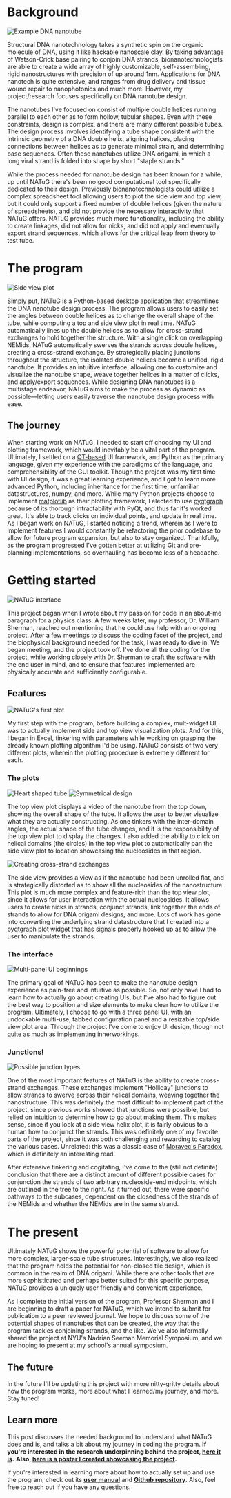 # Background

![Example DNA nanotube](example_nanotube.webp|width=19)

Structural DNA nanotechnology takes a synthetic spin on the organic molecule of DNA, using it like hackable nanoscale clay. By taking advantage of Watson-Crick base pairing to conjoin DNA strands, bionanotechnologists are able to create a wide array of highly customizable, self-assembling, rigid nanostructures with precision of up around 1nm. Applications for DNA nanotech is quite extensive, and ranges from drug delivery and tissue wound repair to nanophotonics and much more. However, my project/research focuses specifically on DNA nanotube design.

The nanotubes I've focused on consist of multiple double helices running parallel to each other as to form hollow, tubular shapes. Even with these constraints, design is complex, and there are many different possible tubes. The design process involves identifying a tube shape consistent with the intrinsic geometry of a DNA double helix, aligning helices, placing connections between helices as to generate minimal strain, and determining base sequences. Often these nanotubes utilize DNA origami, in which a long viral strand is folded into shape by short "staple strands." 

While the process needed for nanotube design has been known for a while, up until NATuG there's been no good computational tool specifically dedicated to their design. Previously bionanotechnologists could utilize a complex spreadsheet tool allowing users to plot the side view and top view, but it could only support a fixed number of double helices (given the nature of spreadsheets), and did not provide the necessary interactivity that NATuG offers. NATuG provides much more functionality, including the ability to create linkages, did not allow for nicks, and did not apply and eventually export strand sequences, which allows for the critical leap from theory to test tube.

# The program

![Side view plot](side_view_plot.webp|width=30)

Simply put, NATuG is a Python-based desktop application that streamlines the DNA nanotube design process. The program allows users to easily set the angles between double helices as to change the overall shape of the tube, while computing a top and side view plot in real time. NATuG automatically lines up the double helices as to allow for cross-strand exchanges to hold together the structure. With a single click on overlapping NEMids, NATuG automatically swerves the strands across double helices, creating a cross-strand exchange. By strategically placing junctions throughout the structure, the isolated double helices become a unified, rigid nanotube. It provides an intuitive interface, allowing one to customize and visualize the nanotube shape, weave together helices in a matter of clicks, and apply/export sequences. While designing DNA nanotubes is a multistage endeavor, NATuG aims to make the process as dynamic as possible—letting users easily traverse the nanotube design process with ease. 

## The journey

When starting work on NATuG, I needed to start off choosing my UI and plotting framework, which would inevitably be a vital part of the program. Ultimately, I settled on a [QT-based](https://www.qt.io/) UI framework, and Python as the primary language, given my experience with the paradigms of the language, and comprehensibility of the GUI toolkit. Though the project was my first time with UI design, it was a great learning experience, and I got to learn more advanced Python, including inheritance for the first time, unfamiliar datastructures, numpy, and more. While many Python projects choose to implement [matplotlib](https://matplotlib.org/) as their plotting framework, I elected to use [pyqtgraph](https://www.pyqtgraph.org/) because of its thorough intractability with PyQt, and thus far it's worked great. It's able to track clicks on individual points, and update in real time. As I began work on NATuG, I started noticing a trend, wherein as I were to implement features I would constantly be refactoring the prior codebase to allow for future program expansion, but also to stay organized. Thankfully, as the program progressed I've gotten better at utilizing Git and pre-planning implementations, so overhauling has become less of a headache.


# Getting started

![NATuG interface](interface.webp|width=19)

This project began when I wrote about my passion for code in an about-me paragraph for a physics class. A few weeks later, my professor, Dr. William Sherman, reached out mentioning that he could use help with an ongoing project. After a few meetings to discuss the coding facet of the project, and the biophysical background needed for the task, I was ready to dive in. We began meeting, and the project took off. I've done all the coding for the project, while working closely with Dr. Sherman to craft the software with the end user in mind, and to ensure that features implemented are physically accurate and sufficiently configurable.

## Features

![NATuG's first plot](first_top_view.webp)

My first step with the program, before building a complex, mult-widget UI, was to actually implement side and top view visualization plots. And for this, I began in Excel, tinkering with parameters while working on grasping the already known plotting algorithm I'd be using. NATuG consists of two very different plots, wherein the plotting procedure is extremely different for each.

### The plots

![Heart shaped tube](heart_tube.webp)
![Symmetrical design](symmetric_design.webp)

The top view plot displays a video of the nanotube from the top down, showing the overall shape of the tube. It allows the user to better visualize what they are actually constructing. As one tinkers with the inter-domain angles, the actual shape of the tube changes, and it is the responsibility of the top view plot to display the changes. I also added the ability to click on helical domains (the circles) in the top view plot to automatically pan the side view plot to location showcasing the nucleosides in that region.

![Creating cross-strand exchanges](creating_junctions.webp|width=9)

The side view provides a view as if the nanotube had been unrolled flat, and is strategically distorted as to show all the nucleosides of the nanostructure. This plot is much more complex and feature-rich than the top view plot, since it allows for user interaction with the actual nucleosides. It allows users to create nicks in strands, conjunct strands, link together the ends of strands to allow for DNA origami designs, and more. Lots of work has gone into converting the underlying strand datastructure that I created into a pyqtgraph plot widget that has signals properly hooked up as to allow the user to manipulate the strands.

### The interface

![Multi-panel UI beginnings](beginnings_of_ui.webp)

The primary goal of NATuG has been to make the nanotube design experience as pain-free and intuitive as possible. So, not only have I had to learn how to actually go about creating UIs, but I've also had to figure out the best way to position and size elements to make clear how to utilize the program. Ultimately, I choose to go with a three panel UI, with an undockable multi-use, tabbed configuration panel and a resizable top/side view plot area. Through the project I've come to enjoy UI design, though not quite as much as implementing innerworkings. 

### Junctions!

![Possible junction types](junction_types.webp|width=17)

One of the most important features of NATuG is the ability to create cross-strand exchanges. These exchanges implement "Holliday" junctions to allow strands to swerve across their helical domains, weaving together the nanostructure. This was definitely the most difficult to implement part of the project, since previous works showed that junctions were possible, but relied on intuition to determine how to go about making them. This makes sense, since if you look at a side view helix plot, it is fairly obvious to a human how to conjunct the strands. This was definitely one of my favorite parts of the project, since it was both challenging and rewarding to catalog the various cases. Unrelated: this was a classic case of [Moravec's Paradox](https://en.wikipedia.org/wiki/Moravec%27s_paradox), which is definitely an interesting read.

After extensive tinkering and cogitating, I've come to the (still not definite) conclusion that there are a distinct amount of different possible cases for conjunction the strands of two arbitrary nucleoside-end midpoints, which are outlined in the tree to the right. As it turned out, there were specific pathways to the subcases, dependent on the closedness of the strands of the NEMids and whether the NEMids are in the same strand.

# The present

Ultimately NATuG shows the powerful potential of software to allow for more complex, larger-scale tube structures. Interestingly, we also realized that the program holds the potential for non-closed tile design, which is common in the realm of DNA origami. While there are other tools that are more sophisticated and perhaps better suited for this specific purpose, NATuG provides a uniquely user friendly and convenient experience. 

As I complete the initial version of the program, Professor Sherman and I are beginning to draft a paper for NATuG, which we intend to submit for publication to a peer reviewed journal. We hope to discuss some of the potential shapes of nanotubes that can be created, the way that the program tackles conjoining strands, and the like. We've also informally shared the project at NYU's Nadrian Seeman Memorial Symposium, and we are hoping to present at my school's annual symposium. 

## The future

In the future I'll be updating this project with more nitty-gritty details about how the program works, more about what I learned/my journey, and more. Stay tuned!

## Learn more
This post discusses the needed background to understand what NATuG does and is, and talks a bit about my journey in coding the program. **If you're interested in the research underpinning behind the project, [here it is](https://www.ncbi.nlm.nih.gov/pmc/articles/PMC1471877/).** **Also, [here is a poster I created showcasing the project](/posts/projects/DNANanotubes/resources/NATuG_poster.pdf).**

If you're interested in learning more about how to actually set up and use the program, check out its **[user manual](https://github.com/NATuG3/Manual/blob/main/manual.pdf)** and **[Github repository](https://github.com/NATuG3/NATuG3)**. Also, feel free to reach out if you have any questions.